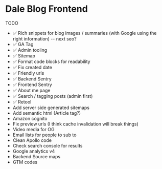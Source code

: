 # Dale Blog Frontend

TODO

- ✅ Rich snippets for blog images / summaries (with Google using the right information) -- next seo?
- ✅ GA Tag
- ✅ Admin tooling
- ✅ Sitemap
- ✅ Format code blocks for readability
- ✅ Fix created date
- ✅ Friendly urls
- ✅ Backend Sentry
- ✅ Frontend Sentry
- ✅ About me page
- ✅ Search / tagging posts (admin first)
- ✅ Retool
- Add server side generated sitemaps
- Add semantic html (Article tag?)
- Amazon cognito
- Fix preview urls (I think cache invalidation will break things)
- Video media for OG
- Email lists for people to sub to
- Clean Apollo code
- Check search console for results
- Google analytics v4
- Backend Source maps
- GTM codes
